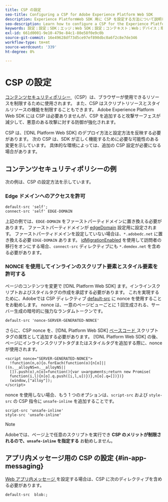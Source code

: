 ```yaml
---
title: CSP の設定
seo-title: Configuring a CSP for Adobe Experience Platform Web SDK
description: Experience PlatformWeb SDK 用に CSP を設定する方法について説明します
seo-description: Learn how to configure a CSP for the Experience Platform Web SDK
keywords: 設定；設定；SDK；エッジ；Web SDK；設定；コンテキスト；Web；デバイス；環境；Web SDK 設定；コンテンツセキュリティポリシー；
exl-id: 661d0001-9e10-479e-84c1-80e58f0e9c0b
source-git-commit: 16e49628df73d5ce97ef890dbc0a6f2c8e7de346
workflow-type: tm+mt
source-wordcount: '339'
ht-degree: 0%

---
```


# CSP の設定

[ コンテンツセキュリティポリシー ](https://developer.mozilla.org/en-US/docs/Web/HTTP/Headers/Content-Security-Policy) （CSP）は、ブラウザーが使用できるリソースを制限するために使用されます。 また、CSP はスクリプトリソースとスタイルリソースの機能を制限することもできます。 Adobe Experience Platform Web SDK には CSP は必要ありませんが、CSP を追加すると攻撃サーフェスが減少して、悪意のある攻撃に対する防御が強化されます。

CSP は、[!DNL Platform Web SDK] のデプロイ方法と設定方法を反映する必要があります。 次の CSP は、SDK が正しく機能するために必要な可能性のある変更を示しています。 具体的な環境によっては、追加の CSP 設定が必要になる場合があります。

## コンテンツセキュリティポリシーの例

次の例は、CSP の設定方法を示しています。

### Edge ドメインへのアクセスを許可

```
default-src 'self';
connect-src 'self' EDGE-DOMAIN
```

上記の例では、`EDGE-DOMAIN` をファーストパーティドメインに置き換える必要があります。 ファーストパーティドメインが [edgeDomain](../commands/configure/edgedomain.md) 設定用に設定されます。 ファーストパーティドメインを設定していない場合は、`*.adobedc.net` に置き換える必要 `EDGE-DOMAIN` あります。 [idMigrationEnabled](../commands/configure/idmigrationenabled.md) を使用して訪問者の移行をオンにする場合、`connect-src` ディレクティブにも `*.demdex.net` を含める必要があります。

### NONCE を使用してインラインのスクリプト要素とスタイル要素を許可する

ページのコンテンツを変更で [!DNL Platform Web SDK] ます。インラインスクリプトおよびスタイルタグの作成を承認する必要があります。 これを実現するために、Adobeでは CSP ディレクティブ [default-src](https://developer.mozilla.org/en-US/docs/Web/HTTP/Headers/Content-Security-Policy/default-src) に nonce を使用することをお勧めします。 nonce は、一意のページビューごとに 1 回生成される、サーバー生成の暗号的に強力なランダムトークンです。

```
default-src 'nonce-SERVER-GENERATED-NONCE'
```

さらに、CSP nonce を、[!DNL Platform Web SDK] [ ベースコード ](../install/library.md) スクリプトタグの属性として追加する必要があります。 [!DNL Platform Web SDK] の後、ページにインラインスクリプトタグまたはスタイルタグを追加する際に、nonce が使用されます。

```
<script nonce="SERVER-GENERATED-NONCE">
  !function(n,o){o.forEach(function(o){n[o]||((n.__alloyNS=n.__alloyNS||
  []).push(o),n[o]=function(){var u=arguments;return new Promise(
  function(i,l){n[o].q.push([i,l,u])})},n[o].q=[])})}
  (window,["alloy"]);
</script>
```

nonce を使用しない場合、もう 1 つのオプションは、`script-src` および `style-src` の CSP 指令に `unsafe-inline` を追加することです。

```
script-src 'unsafe-inline'
style-src 'unsafe-inline'
```

>[!NOTE]
>
>Adobeでは、ページ上で任意のスクリプトを実行でき **CSP のメリットが制限されるので、`unsafe-inline` を指定する** お勧めしません。

## アプリ内メッセージ用の CSP の設定 {#in-app-messaging}

[Web アプリ内メッセージ ](../personalization/web-in-app-messaging.md) を設定する場合は、CSP に次のディレクティブを含める必要があります。

```
default-src  blob:;
```
